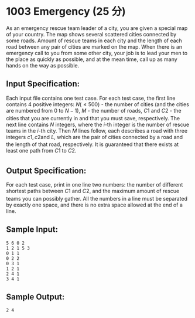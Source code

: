 # 1003 Emergency (25 分)

As an emergency rescue team leader of a city, you are given a special map of your country. The map shows several scattered cities connected by some roads. Amount of rescue teams in each city and the length of each road between any pair of cities are marked on the map. When there is an emergency call to you from some other city, your job is to lead your men to the place as quickly as possible, and at the mean time, call up as many hands on the way as possible.

## Input Specification:
Each input file contains one test case. For each test case, the first line contains 4 positive integers: $N ( ≤ 500)$ - the number of cities (and the cities are numbered from 0 to $N − 1$), $M$ - the number of roads, $C_​1$ and $C_​2$ ​​- the cities that you are currently in and that you must save, respectively. The next line contains $N$ integers, where the $i$-th integer is the number of rescue teams in the $i$-th city. Then $M$ lines follow, each describes a road with three integers $c_​1, c_​2$​​ and $L$, which are the pair of cities connected by a road and the length of that road, respectively. It is guaranteed that there exists at least one path from $C_​1$ to $C_​2$.

## Output Specification:
For each test case, print in one line two numbers: the number of different shortest paths between $C_​1$ and $C_​2$, and the maximum amount of rescue teams you can possibly gather. All the numbers in a line must be separated by exactly one space, and there is no extra space allowed at the end of a line.

## Sample Input:
```
5 6 0 2
1 2 1 5 3
0 1 1
0 2 2
0 3 1
1 2 1
2 4 1
3 4 1
```

## Sample Output:
```
2 4
```
